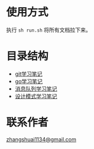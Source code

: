 # 使用方式

执行 `sh run.sh` 将所有文档拉下来。

# 目录结构

- [git学习笔记](https://github.com/sunzhangshuai/mygit)
- [go学习笔记](https://github.com/sunzhangshuai/mygo)
- [消息队列学习笔记](https://github.com/sunzhangshuai/mymq)
- [设计模式学习笔记](https://github.com/sunzhangshuai/mydesignmode)

# 联系作者

zhangshuai1134@gmail.com